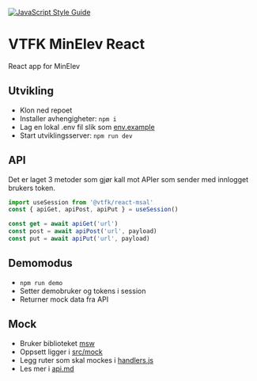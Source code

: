 [![JavaScript Style Guide](https://img.shields.io/badge/code_style-standard-brightgreen.svg)](https://standardjs.com)

# VTFK MinElev React

React app for MinElev

## Utvikling

- Klon ned repoet
- Installer avhengigheter:  `npm i`
- Lag en lokal .env fil slik som [env.example](env.example)
- Start utviklingsserver: `npm run dev`

## API

Det er laget 3 metoder som gjør kall mot APIer som sender med innlogget brukers token.

```JavaScript
import useSession from '@vtfk/react-msal'
const { apiGet, apiPost, apiPut } = useSession()

const get = await apiGet('url')
const post = await apiPost('url', payload)
const put = await apiPut('url', payload)
```

## Demomodus

- `npm run demo`
- Setter demobruker og tokens i session
- Returner mock data fra API

## Mock

- Bruker biblioteket [msw](https://mswjs.io/)
- Oppsett ligger i [src/mock](src/mock)
- Legg ruter som skal mockes i [handlers.js](src/mock/handlers.js)
- Les mer i [api.md](/src/mocks/api.md)

